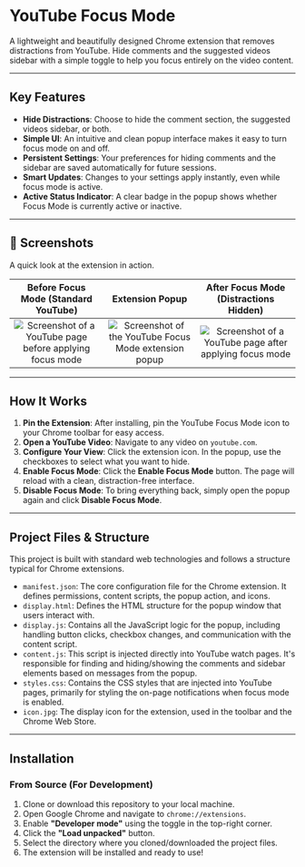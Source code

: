 
# YouTube Focus Mode 

A lightweight and beautifully designed Chrome extension that removes distractions from YouTube. Hide comments and the suggested videos sidebar with a simple toggle to help you focus entirely on the video content.

---

## Key Features

* **Hide Distractions**: Choose to hide the comment section, the suggested videos sidebar, or both.
* **Simple UI**: An intuitive and clean popup interface makes it easy to turn focus mode on and off.
* **Persistent Settings**: Your preferences for hiding comments and the sidebar are saved automatically for future sessions.
* **Smart Updates**: Changes to your settings apply instantly, even while focus mode is active.
* **Active Status Indicator**: A clear badge in the popup shows whether Focus Mode is currently active or inactive.

---

## 📸 Screenshots

A quick look at the extension in action.

| Before Focus Mode (Standard YouTube) | Extension Popup | After Focus Mode (Distractions Hidden) |
| :----------------------------------: | :---------------: | :------------------------------------: |
| <img src="https://github.com/user-attachments/assets/8013d5c9-6fcb-430f-bc7c-c1dd73edde5d" alt="Screenshot of a YouTube page before applying focus mode" /> | <img src="https://github.com/user-attachments/assets/a288ba83-76f1-42d7-978b-9a6d4ada60b7" alt="Screenshot of the YouTube Focus Mode extension popup" /> | <img src="https://github.com/user-attachments/assets/e5fb509b-c517-44b8-8b28-21e520419f62" alt="Screenshot of a YouTube page after applying focus mode" /> |

---

## How It Works

1.  **Pin the Extension**: After installing, pin the YouTube Focus Mode icon to your Chrome toolbar for easy access.
2.  **Open a YouTube Video**: Navigate to any video on `youtube.com`.
3.  **Configure Your View**: Click the extension icon. In the popup, use the checkboxes to select what you want to hide.
4.  **Enable Focus Mode**: Click the **Enable Focus Mode** button. The page will reload with a clean, distraction-free interface.
5.  **Disable Focus Mode**: To bring everything back, simply open the popup again and click **Disable Focus Mode**.

---

## Project Files & Structure

This project is built with standard web technologies and follows a structure typical for Chrome extensions.

* `manifest.json`: The core configuration file for the Chrome extension. It defines permissions, content scripts, the popup action, and icons.
* `display.html`: Defines the HTML structure for the popup window that users interact with.
* `display.js`: Contains all the JavaScript logic for the popup, including handling button clicks, checkbox changes, and communication with the content script.
* `content.js`: This script is injected directly into YouTube watch pages. It's responsible for finding and hiding/showing the comments and sidebar elements based on messages from the popup.
* `styles.css`: Contains the CSS styles that are injected into YouTube pages, primarily for styling the on-page notifications when focus mode is enabled.
* `icon.jpg`: The display icon for the extension, used in the toolbar and the Chrome Web Store.

---

## Installation
### From Source (For Development)
1.  Clone or download this repository to your local machine.
2.  Open Google Chrome and navigate to `chrome://extensions`.
3.  Enable **"Developer mode"** using the toggle in the top-right corner.
4.  Click the **"Load unpacked"** button.
5.  Select the directory where you cloned/downloaded the project files.
6.  The extension will be installed and ready to use!
